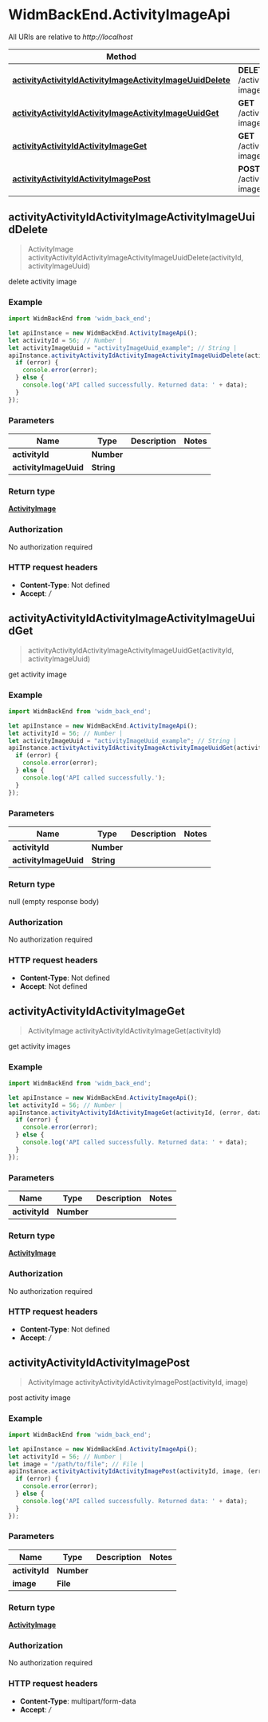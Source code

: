 # WidmBackEnd.ActivityImageApi

All URIs are relative to *http://localhost*

Method | HTTP request | Description
------------- | ------------- | -------------
[**activityActivityIdActivityImageActivityImageUuidDelete**](ActivityImageApi.md#activityActivityIdActivityImageActivityImageUuidDelete) | **DELETE** /activity/{activity_id}/activity-image/{activity_image_uuid} | delete activity image
[**activityActivityIdActivityImageActivityImageUuidGet**](ActivityImageApi.md#activityActivityIdActivityImageActivityImageUuidGet) | **GET** /activity/{activity_id}/activity-image/{activity_image_uuid} | get activity image
[**activityActivityIdActivityImageGet**](ActivityImageApi.md#activityActivityIdActivityImageGet) | **GET** /activity/{activity_id}/activity-image | get activity images
[**activityActivityIdActivityImagePost**](ActivityImageApi.md#activityActivityIdActivityImagePost) | **POST** /activity/{activity_id}/activity-image | post activity image



## activityActivityIdActivityImageActivityImageUuidDelete

> ActivityImage activityActivityIdActivityImageActivityImageUuidDelete(activityId, activityImageUuid)

delete activity image

### Example

```javascript
import WidmBackEnd from 'widm_back_end';

let apiInstance = new WidmBackEnd.ActivityImageApi();
let activityId = 56; // Number | 
let activityImageUuid = "activityImageUuid_example"; // String | 
apiInstance.activityActivityIdActivityImageActivityImageUuidDelete(activityId, activityImageUuid, (error, data, response) => {
  if (error) {
    console.error(error);
  } else {
    console.log('API called successfully. Returned data: ' + data);
  }
});
```

### Parameters


Name | Type | Description  | Notes
------------- | ------------- | ------------- | -------------
 **activityId** | **Number**|  | 
 **activityImageUuid** | **String**|  | 

### Return type

[**ActivityImage**](ActivityImage.md)

### Authorization

No authorization required

### HTTP request headers

- **Content-Type**: Not defined
- **Accept**: */*


## activityActivityIdActivityImageActivityImageUuidGet

> activityActivityIdActivityImageActivityImageUuidGet(activityId, activityImageUuid)

get activity image

### Example

```javascript
import WidmBackEnd from 'widm_back_end';

let apiInstance = new WidmBackEnd.ActivityImageApi();
let activityId = 56; // Number | 
let activityImageUuid = "activityImageUuid_example"; // String | 
apiInstance.activityActivityIdActivityImageActivityImageUuidGet(activityId, activityImageUuid, (error, data, response) => {
  if (error) {
    console.error(error);
  } else {
    console.log('API called successfully.');
  }
});
```

### Parameters


Name | Type | Description  | Notes
------------- | ------------- | ------------- | -------------
 **activityId** | **Number**|  | 
 **activityImageUuid** | **String**|  | 

### Return type

null (empty response body)

### Authorization

No authorization required

### HTTP request headers

- **Content-Type**: Not defined
- **Accept**: Not defined


## activityActivityIdActivityImageGet

> ActivityImage activityActivityIdActivityImageGet(activityId)

get activity images

### Example

```javascript
import WidmBackEnd from 'widm_back_end';

let apiInstance = new WidmBackEnd.ActivityImageApi();
let activityId = 56; // Number | 
apiInstance.activityActivityIdActivityImageGet(activityId, (error, data, response) => {
  if (error) {
    console.error(error);
  } else {
    console.log('API called successfully. Returned data: ' + data);
  }
});
```

### Parameters


Name | Type | Description  | Notes
------------- | ------------- | ------------- | -------------
 **activityId** | **Number**|  | 

### Return type

[**ActivityImage**](ActivityImage.md)

### Authorization

No authorization required

### HTTP request headers

- **Content-Type**: Not defined
- **Accept**: */*


## activityActivityIdActivityImagePost

> ActivityImage activityActivityIdActivityImagePost(activityId, image)

post activity image

### Example

```javascript
import WidmBackEnd from 'widm_back_end';

let apiInstance = new WidmBackEnd.ActivityImageApi();
let activityId = 56; // Number | 
let image = "/path/to/file"; // File | 
apiInstance.activityActivityIdActivityImagePost(activityId, image, (error, data, response) => {
  if (error) {
    console.error(error);
  } else {
    console.log('API called successfully. Returned data: ' + data);
  }
});
```

### Parameters


Name | Type | Description  | Notes
------------- | ------------- | ------------- | -------------
 **activityId** | **Number**|  | 
 **image** | **File**|  | 

### Return type

[**ActivityImage**](ActivityImage.md)

### Authorization

No authorization required

### HTTP request headers

- **Content-Type**: multipart/form-data
- **Accept**: */*

